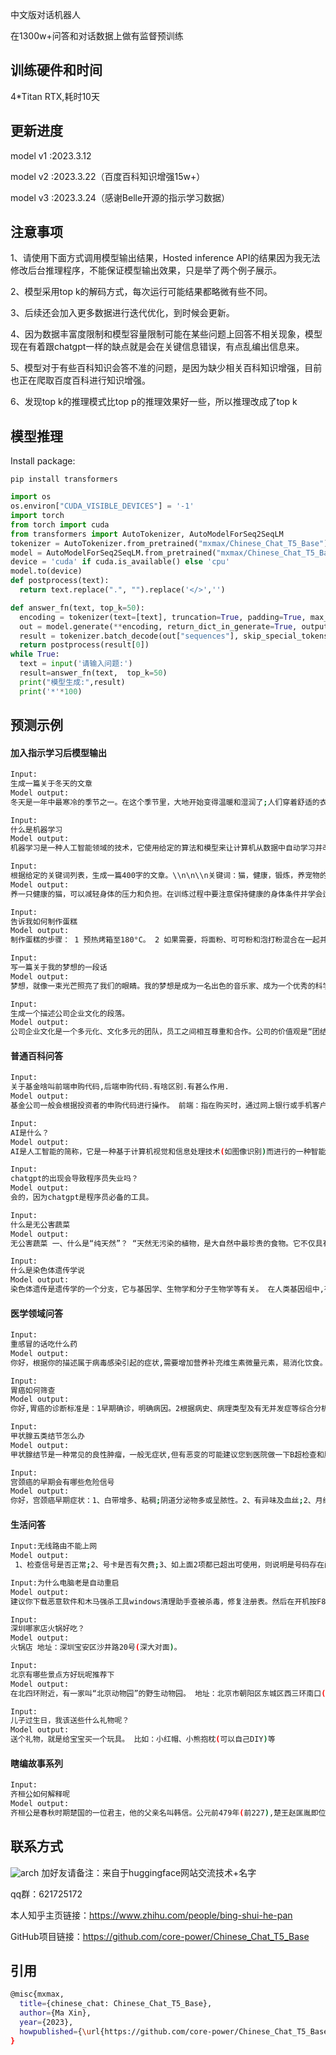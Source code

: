中文版对话机器人

在1300w+问答和对话数据上做有监督预训练

## 训练硬件和时间
4*Titan RTX,耗时10天

## 更新进度
model v1 :2023.3.12

model v2 :2023.3.22（百度百科知识增强15w+） 

model v3 :2023.3.24（感谢Belle开源的指示学习数据）

## 注意事项

1、请使用下面方式调用模型输出结果，Hosted inference API的结果因为我无法修改后台推理程序，不能保证模型输出效果，只是举了两个例子展示。

2、模型采用top k的解码方式，每次运行可能结果都略微有些不同。

3、后续还会加入更多数据进行迭代优化，到时候会更新。

4、因为数据丰富度限制和模型容量限制可能在某些问题上回答不相关现象，模型现在有着跟chatgpt一样的缺点就是会在关键信息错误，有点乱编出信息来。

5、模型对于有些百科知识会答不准的问题，是因为缺少相关百科知识增强，目前也正在爬取百度百科进行知识增强。

6、发现top k的推理模式比top p的推理效果好一些，所以推理改成了top k


## 模型推理

Install package:
```
pip install transformers 
```

```python
import os
os.environ["CUDA_VISIBLE_DEVICES"] = '-1'
import torch
from torch import cuda
from transformers import AutoTokenizer, AutoModelForSeq2SeqLM
tokenizer = AutoTokenizer.from_pretrained("mxmax/Chinese_Chat_T5_Base")
model = AutoModelForSeq2SeqLM.from_pretrained("mxmax/Chinese_Chat_T5_Base") 
device = 'cuda' if cuda.is_available() else 'cpu'
model.to(device)
def postprocess(text):
  return text.replace(".", "").replace('</>','')

def answer_fn(text, top_k=50):
  encoding = tokenizer(text=[text], truncation=True, padding=True, max_length=256, return_tensors="pt").to(device) 
  out = model.generate(**encoding, return_dict_in_generate=True, output_scores=False, max_length=512,temperature=0.5,do_sample=True,repetition_penalty=3.0 ,top_k=top_k)
  result = tokenizer.batch_decode(out["sequences"], skip_special_tokens=True)
  return postprocess(result[0]) 
while True:
  text = input('请输入问题:')
  result=answer_fn(text,  top_k=50)
  print("模型生成:",result)
  print('*'*100)
```

## 预测示例
#### 加入指示学习后模型输出
```bash
Input:
生成一篇关于冬天的文章
Model output:
冬天是一年中最寒冷的季节之一。在这个季节里，大地开始变得温暖和湿润了;人们穿着舒适的衣服、保暖的鞋子等衣服也变得更加暖洋洋地出现在街上或街道中;3月份正是冬季节气之际(例如7月1日至9月初), 气温逐渐上升并使得许多树木被冻死而秋天则意味着更多时间去参加户外活动或者进行烧烤派对来享受这个美好的冬日时光!
```

```bash
Input:
什么是机器学习
Model output:
机器学习是一种人工智能领域的技术，它使用给定的算法和模型来让计算机从数据中自动学习并改进性能。
```

```bash
Input:
根据给定的关键词列表，生成一篇400字的文章。\\n\n\\n关键词：猫，健康，锻炼，养宠物的好处。
Model output:
养一只健康的猫，可以减轻身体的压力和负担。在训练过程中要注意保持健康的身体条件并学会适当地休息以适应各种不同的情况： - 锻炼是提高猫咪的健康状况的好方法，因为它们有各种各样的功能需要进行运动来增加肌肉力量;同时还可以减少体重、增强骨密度等不良因素的影响!因此建议每天给宠物提供适当的饮食营养搭配以及定期的清洁护理措施是非常必要的选择之一。
```

```bash
Input:
告诉我如何制作蛋糕
Model output:
制作蛋糕的步骤： 1 预热烤箱至180°C。 2 如果需要，将面粉、可可粉和泡打粉混合在一起并慢慢加入到面糊中搅拌均匀即可完成烘焙过程。 3 一个一个地选择适合自己口味的小面团或颗粒状材料(比如鸡蛋液)放入湿性发泡剂内发酵10-15分钟使其变得光滑无黏附状态; 4在一个大碗中添加一层糖霜或者奶油乳酪作为装饰物制成自己的甜点也可以采用烤模来增加口感层次感!
```

```bash
Input:
写一篇关于我的梦想的一段话
Model output:
梦想，就像一束光芒照亮了我们的眼睛。我的梦想是成为一名出色的音乐家、成为一个优秀的科学家和一位领导家;并且我要努力工作并获得成功并成为社会上的领袖和社会的领导者之一! 在我追求目标的过程中，我一直坚信自己能够实现自己的价值并为之奋斗的目标而努力过上健康而快乐的生活：热爱音乐并与家人和朋友交流享受人生的意义与乐趣的时光等事情都让我感到非常满足感愉悦。同时我也渴望拥有一份稳定的工作环境并提供一个舒适放松的环境来维持身体健康的生活方式以及在不断挑战自我的情况下保持动力的心态等等这些愿望都在我的心中燃烧着青春的热情和发展的力量。
```

```bash
Input:
生成一个描述公司企业文化的段落。
Model output:
公司企业文化是一个多元化、文化多元的团队，员工之间相互尊重和合作。公司的价值观是“团结一致”;追求创新和发展的方向则是实现自身价值与愿景的目标的核心力量之一：创造最有价值的产品和服务以满足客户的需求并提供最佳解决方案是我们的工作方式所在之处!
```

#### 普通百科问答
```bash
Input:
关于基金啥叫前端申购代码,后端申购代码.有啥区别.有甚么作用.
Model output:
基金公司一般会根据投资者的申购代码进行操作。 前端：指在购买时，通过网上银行或手机客户端等渠道输入“赎回”信息后(如需提前确认),将资金转入到证券账户中;而后的端:是指对已持有该股票并已经卖出的资金做委托
```

```bash
Input:
AI是什么？
Model output:
AI是人工智能的简称，它是一种基于计算机视觉和信息处理技术(如图像识别)而进行的一种智能计算。在人类历史上有无数个发明者诞生于现代科技中： 比如我们现在所熟知的一个“机器人”就是用一个机器来模拟人脑中的各种生物行为模式并加以控制与改造的过程
```

```bash
Input:
chatgpt的出现会导致程序员失业吗？
Model output:
会的，因为chatgpt是程序员必备的工具。
```

```bash
Input:
什么是无公害蔬菜
Model output:
无公害蔬菜 一、什么是“纯天然”？ “天然无污染的植物，是大自然中最珍贵的食物。它不仅具有观赏价值和药用价值的双重功效;而且还含有多种维生素及矿物质等营养成分：如绿叶菜中的胡萝卜素(C)与红萝卜中所含丰富的铁质以及各种微量元素硒元素等等!这些营养素在自然界里都可被人体吸收利用并转化成有机酸或无机盐来食用因此,人们经常把它们称为"绿色食品"、"绿色食品”、“健康水果\保健产品
```

```bash
Input:
什么是染色体遗传学说
Model output:
染色体遗传是遗传学的一个分支，它与基因学、生物学和分子生物学等有关。 在人类基因组中,有6个细胞分裂成1种或2型其中3系的分化为4条线(即：5)/8=7;而9属中的10只则分为12对: 1组共生一个DNA序列 2一组同源性RNA 3一对单克隆体 4一共有16支相同类型的抗原 5两组成不同的核苷酸 6二位互补性的抗体 7三者相互结合形成新的免疫复合物
```

#### 医学领域问答
```bash
Input:
重感冒的话吃什么药
Model output:
你好，根据你的描述属于病毒感染引起的症状,需要增加营养补充维生素微量元素，易消化饮食。可以服用感冒药如复方氨酚脘胺颗粒治疗看看
```

```bash
Input:
胃癌如何筛查
Model output:
你好,胃癌的诊断标准是：1早期确诊，明确病因。2根据病史、病理类型及有无并发症等综合分析;3结合临床症状和体征进行初步判断是否为癌前病变或有肿瘤变现趋势者(如无明显变化) 4对患者的情况做进一步检查以确定治疗方案
```

```bash
Input:
甲状腺五类结节怎么办
Model output:
甲状腺结节是一种常见的良性肿瘤，一般无症状,但有恶变的可能建议您到医院做一下B超检查和胸部X线片等进一步明确诊断后对症治疗。
```

```bash
Input:
宫颈癌的早期会有哪些危险信号
Model output:
你好，宫颈癌早期症状：1、白带增多、粘稠;阴道分泌物多或呈脓性。2、有异味及血丝;2、月经量少;3、腰酸背痛;4、乳房胀满;5、乳头溢液;6、下腹坠涨;7、肛门疼痛等
```

#### 生活问答
```bash
Input:无线路由不能上网
Model output:
 1、检查信号是否正常;2、号卡是否有欠费;3、如上面2项都已超出可使用，则说明是号码存在问题。建议您联系归属地客服查询一下;4、也可以到营业厅进行缴费试试看;如果在异地无法正常使用宽带上网功能的话，可以拨打1#11转人工台报障处理的
```

```bash
Input:为什么电脑老是自动重启
Model output:
建议你下载恶意软件和木马强杀工具windows清理助手查被杀毒，修复注册表。然后在开机按F8进入安全模式后选择重启或关机再试! 1、请你用系统自带的系统的还原：设置->程序与附件中找到“恢复出厂设定”/勾选为自动完成(如果故障依旧);2、双击打开命令提示符输入SFC+ALT回车;3、点击"开始扫描,并执行此操作;4、磁盘整理;5、检查是否使用其他盘片代替了操作系统;如以上方法仍无法解决你的问题请将机器送到三*服
```

```bash
Input:
深圳哪家店火锅好吃？
Model output:
火锅店 地址：深圳宝安区沙井路20号(深大对面)。
```

```bash
Input:
北京有哪些景点方好玩呢推荐下
Model output:
在北四环附近，有一家叫“北京动物园”的野生动物园。 地址：北京市朝阳区东城区西三环南口(原昌平区)
```

```bash
Input:
儿子过生日，我该送些什么礼物呢？
Model output:
送个礼物，就是给宝宝买一个玩具。 比如：小红帽、小熊抱枕(可以自己DIY)等
```

#### 瞎编故事系列
```bash
Input:
齐桓公如何解释呢
Model output:
齐桓公是春秋时期楚国的一位君主，他的父亲名叫韩信。公元前479年(前227),楚王赵匡胤即位后不久就与秦国相会了;公元398年被封为“燕侯”、晋国的开国元勋——郑玄之孙梁惠帝和周武灵君等五人联合讨伐项羽时被刘邦所杀!
```

## 联系方式
![arch](微信好友二维码.jpg)
加好友请备注：来自于huggingface网站交流技术+名字

qq群：621725172

本人知乎主页链接：https://www.zhihu.com/people/bing-shui-he-pan

GitHub项目链接：https://github.com/core-power/Chinese_Chat_T5_Base

## 引用
```bash
@misc{mxmax,
  title={chinese_chat: Chinese_Chat_T5_Base},
  author={Ma Xin},
  year={2023},
  howpublished={\url{https://github.com/core-power/Chinese_Chat_T5_Base}},
}
```

